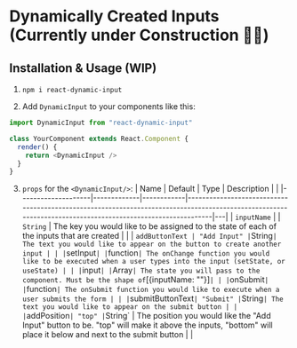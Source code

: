 # Dynamically Created Inputs (Currently under Construction 👷‍♂️)

## Installation & Usage (WIP)

1. `npm i react-dynamic-input`

2. Add `DynamicInput` to your components like this:

```js
import DynamicInput from "react-dynamic-input"

class YourComponent extends React.Component {
  render() {
    return <DynamicInput />
  }
}
```

3.  `props` for the `<DynamicInput/>`:
    | Name | Default | Type | Description | |
    |--------------------|-------------|------------|-----------------------------------------------------------------------------------------------------------------------------------------------------------|---|
    | `inputName` | | `String` | The key you would like to be assigned to the state of each of the inputs that are created | |
    | `addButtonText | "Add Input" |`String`| The text you would like to appear on the button to create another input | | |`setInput`| |`function`| The onChange function you would like to be executed when a user types into the input (setState, or useState) | | |`input`| |`Array`| The state you will pass to the component. Must be the shape of`[{inputName: ""}]`| | |`onSubmit`| |`function`| The onSubmit function you would like to execute when a user submits the form | | |`submitButtonText`| "Submit" |`String`| The text you would like to appear on the submit button | | |`addPosition`| "top" |`String` | The position you would like the "Add Input" button to be. "top" will make it above the inputs, "bottom" will place it below and next to the submit button | |
